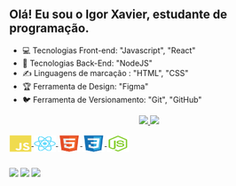 ## Olá! Eu sou o Igor Xavier, estudante de programação.

- 💻 Tecnologias Front-end: "Javascript", "React"
- 🔧 Tecnologias Back-End: "NodeJS"
- ✍️ Linguagens de marcação : "HTML", "CSS"
- 🏆 Ferramenta de Design: "Figma"
- 🐦 Ferramenta de Versionamento: "Git", "GitHub"

<div align="center">
  <a href="https://github.com/igor1203">
  <img height="180em" src="https://github-readme-stats.vercel.app/api?username=igor1203&show_icons=true&theme=dark&include_all_commits=true&count_private=true"/>
  <img height="180em" src="https://github-readme-stats.vercel.app/api/top-langs/?username=igor1203&layout=compact&langs_count=7&theme=dark"/>
</div>
 
 <div style="display: inline_block"><br>
  <img align="center" alt="Igor-Js" height="30" width="40" src="https://raw.githubusercontent.com/devicons/devicon/master/icons/javascript/javascript-plain.svg">
  <img align="center" alt="Igor-React" height="30" width="40" src="https://raw.githubusercontent.com/devicons/devicon/master/icons/react/react-original.svg">
  <img align="center" alt="Igor-HTML" height="30" width="40" src="https://raw.githubusercontent.com/devicons/devicon/master/icons/html5/html5-original.svg">
  <img align="center" alt="Igor-CSS" height="30" width="40" src="https://raw.githubusercontent.com/devicons/devicon/master/icons/css3/css3-original.svg">
  <img align="center" alt="Igor-CSS" height="30" width="40" src="https://raw.githubusercontent.com/devicons/devicon/master/icons/nodejs/nodejs-original.svg">
</div>
 
 ##
 
 <div> 
  <a href="https://instagram.com/igorcxavier" target="_blank"><img src="https://img.shields.io/badge/-Instagram-%23E4405F?style=for-the-badge&logo=instagram&logoColor=white" target="_blank"></a> 
  <a href = "mailto:igorxavier96@gmail.com"><img src="https://img.shields.io/badge/-Gmail-%23333?style=for-the-badge&logo=gmail&logoColor=white" target="_blank"></a>
  <a href="https://www.linkedin.com/in/igorxavier12" target="_blank"><img src="https://img.shields.io/badge/-LinkedIn-%230077B5?style=for-the-badge&logo=linkedin&logoColor=white" target="_blank"></a>  
</div>
 
 
